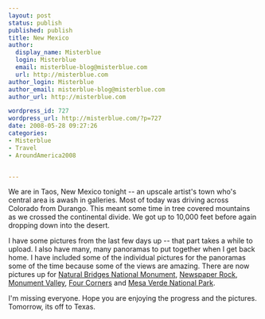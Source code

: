 ```yaml
---
layout: post
status: publish
published: publish
title: New Mexico
author:
  display_name: Misterblue
  login: Misterblue
  email: misterblue-blog@misterblue.com
  url: http://misterblue.com
author_login: Misterblue
author_email: misterblue-blog@misterblue.com
author_url: http://misterblue.com

wordpress_id: 727
wordpress_url: http://misterblue.com/?p=727
date: 2008-05-28 09:27:26
categories:
- Misterblue
- Travel
- AroundAmerica2008


---
```

We are in Taos, New Mexico tonight -- an upscale artist's town who's central area is awash in galleries.  Most of today was driving across Colorado from Durango. This meant some time in tree covered mountains as we crossed the continental divide. We got up to 10,000 feet before again dropping down into the desert.
<p>
I have some pictures from the last few days up -- that part takes a while to upload. I also have many, many panoramas to put together when I get back home. I have included some of the individual pictures for the panoramas some of the time because some of the views are amazing. There are now pictures up for <a href="http://pics.misterblue.com/v/20080500-Trip/20080526-NaturalBridges/">Natural Bridges National Monument</a>, <a href="http://pics.misterblue.com/v/20080500-Trip/20080526-NewspaperRock/">Newspaper Rock</a>, <a href="http://pics.misterblue.com/v/20080500-Trip/20080526-MonumentValley/">Monument Valley</a>, <a href="http://pics.misterblue.com/v/20080500-Trip/20080526-FourCorners/">Four Corners</a> and <a href="http://pics.misterblue.com/v/20080500-Trip/20080527-MesaVerde/">Mesa Verde National Park</a>.
</p>
<p>
I'm missing everyone. Hope you are enjoying the progress and the pictures. Tomorrow, its off to Texas.
</p>

